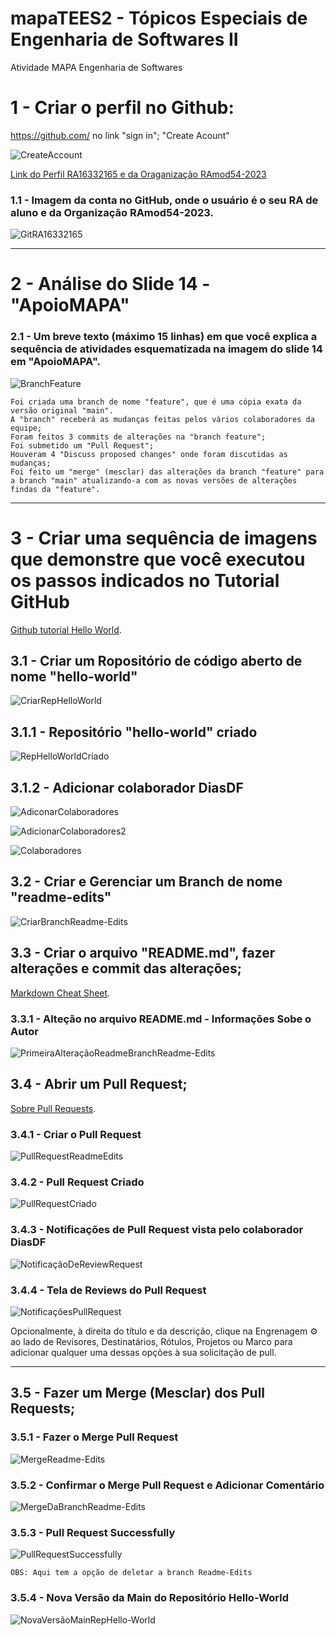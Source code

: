 # mapaTEES2 - Tópicos Especiais de Engenharia de Softwares II
Atividade MAPA Engenharia de Softwares

# 1 - Criar o perfil no Github:
https://github.com/  no link "sign in"; "Create Acount"

![CreateAccount](https://github.com/RAmod54-2023/mapaTEES2/assets/152905999/2fc28b8a-8e2e-4508-a55b-6f30c9e343ee)

[Link do Perfil RA16332165 e da Oraganização RAmod54-2023](https://github.com/RA16332165)

### 1.1 - Imagem da conta no GitHub, onde o usuário é o seu RA de aluno e da Organização RAmod54-2023.
![GitRA16332165](https://github.com/RAmod54-2023/mapaTEES2/assets/152905999/ba677fb3-8357-47ca-87c6-cbd6e5994565)



---
# 2 - Análise do Slide 14 - "ApoioMAPA"

### 2.1 - Um breve texto (máximo 15 linhas) em que você explica a sequência de atividades esquematizada na imagem do slide 14 em "ApoioMAPA".
![BranchFeature](https://github.com/RAmod54-2023/mapaTEES2/assets/152905999/417bb771-17df-4351-9399-08e5a2eb2d9b)

    Foi criada uma branch de nome "feature", que é uma cópia exata da versão original "main".
    A "branch" receberá as mudanças feitas pelos vários colaboradores da equipe;
    Foram feitos 3 commits de alterações na "branch feature";
    Foi submetido um "Pull Request";
    Houveram 4 "Discuss proposed changes" onde foram discutidas as mudanças;
    Foi feito um "merge" (mesclar) das alterações da branch "feature" para a branch "main" atualizando-a com as novas versões de alterações findas da "feature".


---
# 3 - Criar uma sequência de imagens que demonstre que você executou os passos indicados no Tutorial GitHub
[Github tutorial Hello World](https://docs.github.com/pt/get-started/quickstart/hello-world).

## 3.1 - Criar um Ropositório de código aberto de nome "hello-world"

![CriarRepHelloWorld](https://github.com/RAmod54-2023/mapaTEES2/assets/152905999/cfd66a89-d16e-414b-8cf1-8a30d2cf64be)


## 3.1.1 - Repositório "hello-world" criado
![RepHelloWorldCriado](https://github.com/RAmod54-2023/mapaTEES2/assets/152905999/7eab4619-499f-4c9a-b860-16fda8b27582)


## 3.1.2 - Adicionar colaborador DiasDF
![AdiconarColaboradores](https://github.com/RAmod54-2023/mapaTEES2/assets/152905999/1b2ff502-81b2-407b-ba14-f0062c8d021f)

![AdicionarColaboradores2](https://github.com/RAmod54-2023/mapaTEES2/assets/152905999/f2f18c21-81c1-4560-b880-936d96c7e6f1)

![Colaboradores](https://github.com/RAmod54-2023/mapaTEES2/assets/152905999/91866dba-215e-4c2e-a3f7-d18e92ee7def)


## 3.2 - Criar e Gerenciar um Branch de nome "readme-edits"

![CriarBranchReadme-Edits](https://github.com/RAmod54-2023/mapaTEES2/assets/152905999/ee5eab45-7af8-439b-be9f-72bc953ddc9b)


## 3.3 - Criar o arquivo "README.md", fazer alterações e commit das alterações;
[Markdown Cheat Sheet](https://www.markdownguide.org/cheat-sheet/).

### 3.3.1 - Alteção no arquivo README.md - Informações Sobe o Autor

![PrimeiraAlteraçãoReadmeBranchReadme-Edits](https://github.com/RAmod54-2023/mapaTEES2/assets/152905999/8f73e481-e4d2-4c84-a4a6-abcc5946f7a5)


## 3.4 - Abrir um Pull Request;
[Sobre Pull Requests](https://docs.github.com/pt/pull-requests/collaborating-with-pull-requests/proposing-changes-to-your-work-with-pull-requests/about-pull-requests).

### 3.4.1 - Criar o Pull Request

![PullRequestReadmeEdits](https://github.com/RAmod54-2023/mapaTEES2/assets/152905999/306af93a-09cc-437a-8251-ae5503905152)


### 3.4.2 - Pull Request Criado
![PullRequestCriado](https://github.com/RAmod54-2023/mapaTEES2/assets/152905999/2d395088-b0b0-4ee9-94ab-166ccfb3fcfa)


### 3.4.3 - Notificações de Pull Request vista pelo colaborador DiasDF
![NotificaçãoDeReviewRequest](https://github.com/RAmod54-2023/mapaTEES2/assets/152905999/c5a59e60-77ca-4b40-8416-d3b1740b63f7)


### 3.4.4 - Tela de Reviews do Pull Request
![NotificaçõesPullRequest](https://github.com/RAmod54-2023/mapaTEES2/assets/152905999/2ad652c5-7902-4a4b-bf3a-5c7032616adf)


Opcionalmente, à direita do título e da descrição, clique na Engrenagem ⚙️ ao lado de Revisores, Destinatários, Rótulos, Projetos ou Marco para adicionar qualquer uma dessas opções à sua solicitação de pull.

---
## 3.5 - Fazer um Merge (Mesclar) dos Pull Requests;
### 3.5.1 - Fazer o Merge Pull Request

![MergeReadme-Edits](https://github.com/RAmod54-2023/mapaTEES2/assets/152905999/f277162a-b0a3-4ebf-bbad-16eca2355094)

### 3.5.2 - Confirmar o Merge Pull Request e Adicionar Comentário
![MergeDaBranchReadme-Edits](https://github.com/RAmod54-2023/mapaTEES2/assets/152905999/e16a8778-1cb7-4d17-847e-86a04473760e)

### 3.5.3 - Pull Request Successfully
![PullRequestSuccessfully](https://github.com/RAmod54-2023/mapaTEES2/assets/152905999/b27622b4-dc75-43ff-ba3b-aeca8f0cdb4f)

    OBS: Aqui tem a opção de deletar a branch Readme-Edits

### 3.5.4 - Nova Versão da Main do Repositório Hello-World
![NovaVersãoMainRepHello-World](https://github.com/RAmod54-2023/mapaTEES2/assets/152905999/44a7d71f-d817-4295-909d-8adb5f4f9995)


